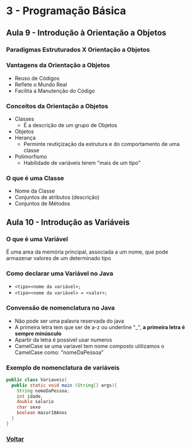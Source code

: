 # 3 - Programação Básica

## Aula 9 - Introdução à Orientação a Objetos

### Paradigmas Estruturados X Orientação a Objetos

### Vantagens da Orientação a Objetos
- Reuso de Códigos
- Reflete o Mundo Real
- Facilita a Manutenção do Código

### Conceitos da Orientação a Objetos
- Classes
  - É a descrição de um grupo de Objetos
- Objetos
- Herança 
  - Perminte reutiçização da estrutura e do comportamento de uma classe
- Polimorfismo
  - Habilidade de variáveis terem "mais de um tipo"

### O que é uma Classe
- Nome da Classe
- Conjuntos de atributos (descrição)
- Conjuntos de Métodos

## Aula 10 - Introdução as Variáveis

### O que é uma Variável
É uma area da memória principal, associada a um nome, que pode armazenar valores de um determinado tipo

### Como declarar uma Variável no Java
- ```<tipo><nome da variável>;```
- ```<tipo><nome da variável> = <valor>;```

### Convensão de nomenclatura no Java
- Não pode ser uma palavra reservada do java
- A primeira letra tem que ser de a-z ou underline "_", **a primeira letra é sempre minúsculo**
- Apartir da letra é possivel usar numeros
- CamelCase se uma variavel tem nome composto utilizamos o CamelCase como: "nomeDaPessoa"

### Exemplo de nomenclatura de variáveis

```java
public class Variaveis{
  public static void main (String[] args){
    String nomeDaPessoa;
    int idade,
    double salario
    char sexo
    boolean maior18Anos
  }
}
```

### [Voltar](https://github.com/lex4brao/01.CURSOS.E.ESTUDOS/blob/main/03.JAVA.-.LOIANE.GRONER/01.JAVA.BASICO/README.md)
